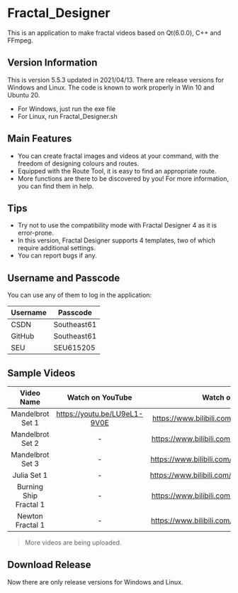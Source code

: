# Fractal_Designer
This is an application to make fractal videos based on Qt(6.0.0), C++ and FFmpeg.

## Version Information
This is version 5.5.3 updated in 2021/04/13.
There are release versions for Windows and Linux.
The code is known to work properly in Win 10 and Ubuntu 20.
- For Windows, just run the exe file
- For Linux, run Fractal_Designer.sh

## Main Features
- You can create fractal images and videos at your command, with the freedom of designing colours and routes.
- Equipped with the Route Tool, it is easy to find an appropriate route.
- More functions are there to be discovered by you! For more information, you can find them in help.

## Tips
- Try not to use the compatibility mode with Fractal Designer 4 as it is error-prone.
- In this version, Fractal Designer supports 4 templates, two of which require additional settings.
- You can report bugs if any.

## Username and Passcode
You can use any of them to log in the application:

|Username|Passcode|
|-|-|
|CSDN|Southeast61|
|GitHub|Southeast61|
|SEU|SEU615205|

## Sample Videos

| Video Name              | Watch on YouTube             | Watch on Bilibili                           |
| :-:                     | :-:                          | :-:                                         |
| Mandelbrot Set 1        | https://youtu.be/LU9eL1-9V0E | https://www.bilibili.com/video/BV1TU4y147ta |
| Mandelbrot Set 2        | -                            | https://www.bilibili.com/video/BV1qX4y1P74d |
| Mandelbrot Set 3        | -                            | https://www.bilibili.com/video/BV17K4y1J7XM |
| Julia Set 1             | -                            | https://www.bilibili.com/video/BV1wB4y1N7pU |
| Burning Ship Fractal 1  | -                            | https://www.bilibili.com/video/BV1RA41157kJ |
| Newton Fractal 1        | -                            | https://www.bilibili.com/video/BV1Tb4y1D7oN |

> More videos are being uploaded.

## Download Release
Now there are only release versions for Windows and Linux.
